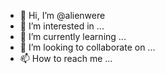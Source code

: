 - 👋 Hi, I’m @alienwere
- 👀 I’m interested in ...
- 🌱 I’m currently learning ...
- 💞️ I’m looking to collaborate on ...
- 📫 How to reach me ...

<!---
alienwere/alienwere is a ✨ special ✨ repository because its `README.md` (this file) appears on your GitHub profile.
You can click the Preview link to take a look at your changes.
--->

